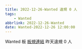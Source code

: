 ```yaml
---
title: 2022-12-26-Wanted 違規 0 人
tags:
    - Wanted
abbrlink: 2022-12-26-Wanted
date: Wanted-2022-12-26 12:00:00
---
```

Wanted 板 [板規連結](https://www.ptt.cc/bbs/Wanted/M.1608829773.A.D3B.html)
昨天違規 0 人

